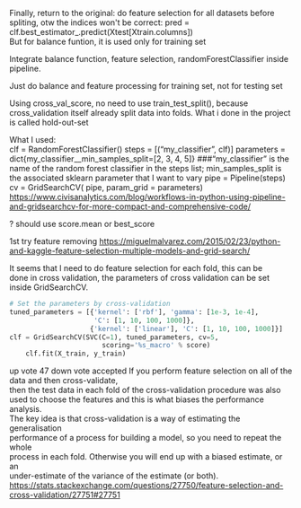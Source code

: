 Finally, return to the original: 
do feature selection for all datasets before spliting, otw the indices won't be correct:
pred = clf.best_estimator_.predict(Xtest[Xtrain.columns])  
But for balance funtion, it is used only for training set

Integrate balance function, feature selection, randomForestClassifier inside pipeline.  

Just do balance and feature processing for training set, not for testing set

Using cross_val_score, no need to use train_test_split(), because cross_validation itself
already split data into folds. What i done in the project is called hold-out-set

What I used:  
clf = RandomForestClassifier()
steps = [(“my_classifier”, clf)]
parameters = dict{my_classifier__min_samples_split=[2, 3, 4, 5]}  ###“my_classifier” is the name of the random forest classifier in the steps list; min_samples_split is the associated sklearn parameter that I want to vary
pipe = Pipeline(steps)
cv = GridSearchCV( pipe, param_grid = parameters)  
https://www.civisanalytics.com/blog/workflows-in-python-using-pipeline-and-gridsearchcv-for-more-compact-and-comprehensive-code/

? should use score.mean or best_score

1st try feature removing https://miguelmalvarez.com/2015/02/23/python-and-kaggle-feature-selection-multiple-models-and-grid-search/

It seems that I need to do feature selection for each fold, this can be  
done in cross validation, the parameters of cross validation can be set   
inside GridSearchCV.  
```python
# Set the parameters by cross-validation
tuned_parameters = [{'kernel': ['rbf'], 'gamma': [1e-3, 1e-4],
                     'C': [1, 10, 100, 1000]},
                    {'kernel': ['linear'], 'C': [1, 10, 100, 1000]}]  
clf = GridSearchCV(SVC(C=1), tuned_parameters, cv=5,
                       scoring='%s_macro' % score)
    clf.fit(X_train, y_train)
```  
up vote
47
down vote
accepted
If you perform feature selection on all of the data and then cross-validate,  
then the test data in each fold of the cross-validation procedure was also  
used to choose the features and this is what biases the performance analysis.  
The key idea is that cross-validation is a way of estimating the generalisation  
performance of a process for building a model, so you need to repeat the whole  
process in each fold. Otherwise you will end up with a biased estimate, or an   
under-estimate of the variance of the estimate (or both).  
https://stats.stackexchange.com/questions/27750/feature-selection-and-cross-validation/27751#27751
